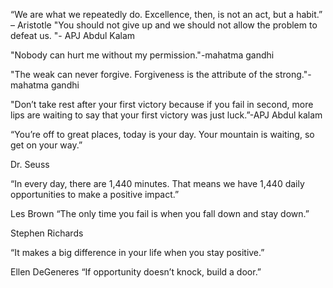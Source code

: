 “We are what we repeatedly do. Excellence, then, is not an act, but a habit.” – Aristotle
"You should not give up and we should not allow the problem to defeat us. "- APJ Abdul Kalam

"Nobody can hurt me without my permission."-mahatma gandhi

"The weak can never forgive. Forgiveness is the attribute of the strong."-mahatma gandhi

"Don’t take rest after your first victory because if you fail in second, more lips are waiting to say that your first victory was just luck.”-APJ Abdul kalam


“You’re off to great places, today is your day. Your mountain is waiting, so get on
your way.”

Dr. Seuss

“In every day, there are 1,440 minutes. That means we have 1,440 daily opportunities to make a
positive impact.”

Les Brown
“The only time you fail is when you fall down and stay down.”

Stephen Richards


“It makes a big difference in your life when you
stay positive.”

Ellen DeGeneres
“If opportunity doesn’t knock, build a door.”

